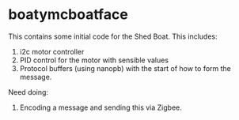 # boatymcboatface
This contains some initial code for the Shed Boat. This includes:
1. i2c motor controller
2. PID control for the motor with sensible values
3. Protocol buffers (using nanopb) with the start of how to form the message.

Need doing:
1. Encoding a message and sending this via Zigbee.
